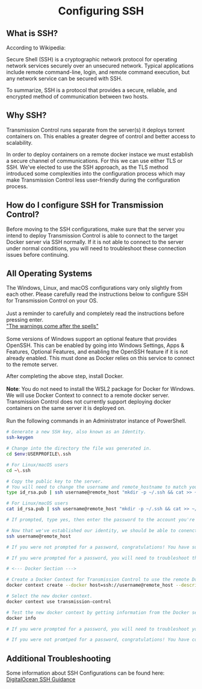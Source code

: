 # <h1 align="center">Configuring SSH</h1>

## What is SSH?
According to Wikipedia:

Secure Shell (SSH) is a cryptographic network protocol for operating network services securely over an unsecured network. Typical applications include remote command-line, login, and remote command execution, but any network service can be secured with SSH. 

To summarize, SSH is a protocol that provides a secure, reliable, and encrypted method of communication between two hosts.

## Why SSH?
Transmission Control runs separate from the server(s) it deploys torrent containers on. This enables a greater degree of control and better access to scalability. 

In order to deploy containers on a remote docker instace we must establish a secure channel of communications. For this we can use either TLS or SSH. We've elected to use the SSH approach, as the TLS method introduced some complexities into the configuration process which may make Transmission Control less user-friendly during the configuration process.

## How do I configure SSH for Transmission Control?
Before moving to the SSH configurations, make sure that the server you intend to deploy Transmission Control is able to connect to the target Docker server via SSH normally. If it is not able to connect to the server under normal conditions, you will need to troubleshoot these connection issues before continuing.

## All Operating Systems

The Windows, Linux, and macOS configurations vary only slightly from each other. Please carefully read the instructions below to configure SSH for Transmission Control on your OS.
<br><br>
Just a reminder to carefully and completely read the instructions before pressing enter.<br>
["The warnings come after the spells"](https://youtu.be/S8r8RAkLuz0?t=225)
<br><br>
Some versions of Windows support an optional feature that provides OpenSSH. This can be enabled by going into Windows Settings, Apps & Features, Optional Features, and enabling the OpenSSH feature if it is not already enabled. This must done as Docker relies on this service to connect to the remote server.

After completing the above step, install Docker.
<br><br>
<b>Note</b>: You do not need to install the WSL2 package for Docker for Windows. We will use Docker Context to connect to a remote docker server. Transmission Control does not currently support deploying docker containers on the same server it is deployed on.
<br><br>
Run the following commands in an Administrator instance of PowerShell.
```bash
# Generate a new SSH key, also known as an Identity.
ssh-keygen

# Change into the directory the file was generated in.
cd $env:USERPROFILE\.ssh

# For Linux/macOS users
cd ~\.ssh

# Copy the public key to the server.
# You will need to change the username and remote_hostname to match your environment.
type id_rsa.pub | ssh username@remote_host "mkdir -p ~/.ssh && cat >> ~/.ssh/authorized_keys"

# For Linux/macOS users
cat id_rsa.pub | ssh username@remote_host "mkdir -p ~/.ssh && cat >> ~/.ssh/authorized_keys"

# If prompted, type yes, then enter the password to the account you're attempting to connect to.

# Now that we've established our identity, we should be able to conenct to the server without a password.
ssh username@remote_host

# If you were not prompted for a password, congratulations! You have successfully configured SSH for Transmission Control. You may proceed into the Docker Section.

# If you were prompted for a password, you will need to troubleshoot the connection issue. Please refer to the documentation from Digital Ocean for more information.

# <--- Docker Section --->

# Create a Docker Context for Transmission Control to use the remote Docker environment.
docker context create --docker host=ssh://username@remote_host --description="Context for Transmission Control Remote Docker Connection" transmission-control

# Select the new docker context.
docker context use transmission-control

# Test the new docker context by getting information from the Docker server.
docker info

# If you were prompted for a password, you will need to troubleshoot your ssh agent. If the issue persists, using SSH Host Configs is also supported by docker. You will need to change the host=ssh://username@remote_host to the name of the host config in your .ssh/config file. if you take this approach.

# If you were not promtped for a password, congratulations! You have configured Docker and SSH for Transmission Control.
```

## Additional Troubleshooting

Some information about SSH Configurations can be found here: [DigitalOcean SSH Guidance](https://www.digitalocean.com/community/tutorials/how-to-configure-ssh-key-based-authentication-on-a-linux-server)